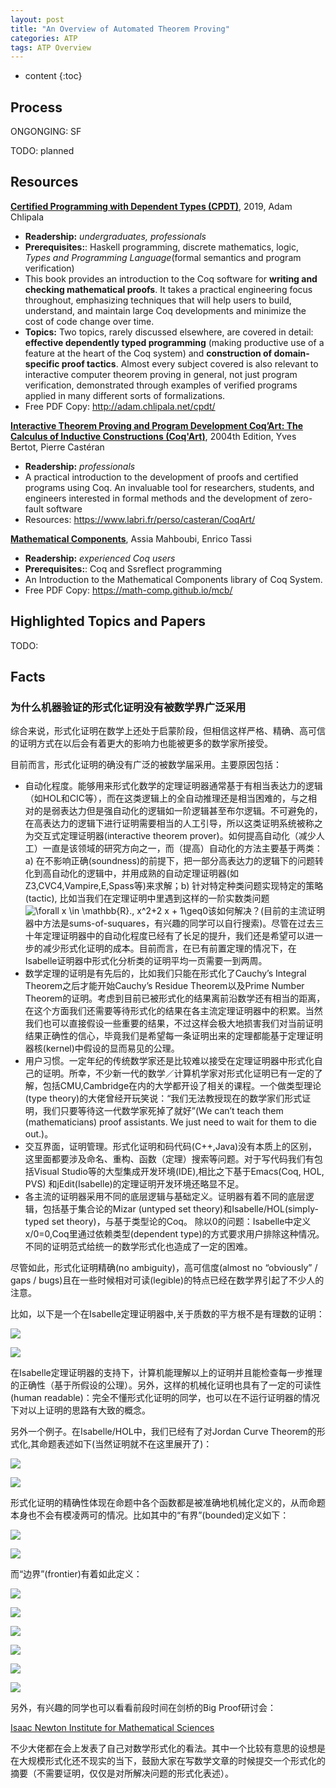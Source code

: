```yaml
---
layout: post
title: "An Overview of Automated Theorem Proving"
categories: ATP
tags: ATP Overview
---
```


* content 
{:toc}

## Process
ONGONGING: SF

TODO: planned

## Resources

[**Certified Programming with Dependent Types (CPDT)**](https://www.amazon.com/Certified-Programming-Dependent-Types-Introduction/dp/0262026651/ref=sr_1_fkmrnull_1?keywords=Certified+Programming+with+Dependent+Types&qid=1555168397&s=books&sr=1-1-fkmrnull), 2019, Adam Chlipala

- **Readership:** _undergraduates, professionals_
- **Prerequisites:**: Haskell programming, discrete mathematics, logic, _Types and Programming Language_(formal semantics and program verification)
- This book provides an introduction to the Coq software for **writing and checking mathematical proofs**. It takes a practical engineering focus throughout, emphasizing techniques that will help users to build, understand, and maintain large Coq developments and minimize the cost of code change over time.
- **Topics:** Two topics, rarely discussed elsewhere, are covered in detail: **effective dependently typed programming** (making productive use of a feature at the heart of the Coq system) and **construction of domain-specific proof tactics**. Almost every subject covered is also relevant to interactive computer theorem proving in general, not just program verification, demonstrated through examples of verified programs applied in many different sorts of formalizations.
- Free PDF Copy: http://adam.chlipala.net/cpdt/

[**Interactive Theorem Proving and Program Development Coq’Art: The Calculus of Inductive Constructions (Coq'Art)**](https://www.amazon.com/Interactive-Theorem-Proving-Program-Development/dp/3540208542/ref=sr_1_fkmrnull_1?keywords=Interactive+Theorem+Proving+and+Program+Development+Coq%E2%80%99Art%3A+The+Calculus+of+Inductive+Constructions&qid=1555168417&s=books&sr=1-1-fkmrnull), 2004th Edition, Yves Bertot, Pierre Castéran

- **Readership:** _professionals_
- A practical introduction to the development of proofs and certified programs using Coq. An invaluable tool for researchers, students, and engineers interested in formal methods and the development of zero-fault software
- Resources: https://www.labri.fr/perso/casteran/CoqArt/

[**Mathematical Components**](https://math-comp.github.io/mcb/), Assia Mahboubi, Enrico Tassi

- **Readership:** _experienced Coq users_
- **Prerequisites:**: Coq and Ssreflect programming
- An Introduction to the Mathematical Components library of Coq System.
- Free PDF Copy: https://math-comp.github.io/mcb/

## Highlighted Topics and Papers

TODO: 

## Facts

### 为什么机器验证的形式化证明没有被数学界广泛采用

综合来说，形式化证明在数学上还处于启蒙阶段，但相信这样严格、精确、高可信的证明方式在以后会有着更大的影响力也能被更多的数学家所接受。

目前而言，形式化证明的确没有广泛的被数学届采用。主要原因包括：

*   自动化程度。能够用来形式化数学的定理证明器通常基于有相当表达力的逻辑（如HOL和CIC等），而在这类逻辑上的全自动推理还是相当困难的，与之相对的是弱表达力但是强自动化的逻辑如一阶逻辑甚至布尔逻辑。不可避免的，在高表达力的逻辑下进行证明需要相当的人工引导，所以这类证明系统被称之为交互式定理证明器(interactive theorem prover)。如何提高自动化（减少人工）一直是该领域的研究方向之一，而（提高）自动化的方法主要基于两类：a) 在不影响正确(soundness)的前提下，把一部分高表达力的逻辑下的问题转化到高自动化的逻辑中，并用成熟的自动定理证明器(如Z3,CVC4,Vampire,E,Spass等)来求解；b) 针对特定种类问题实现特定的策略(tactic), 比如当我们在定理证明中里遇到这样的一阶实数类问题 ![\forall x \in \mathbb{R}.\, x^2+2 x + 1\geq0](https://www.zhihu.com/equation?tex=%5Cforall+x+%5Cin+%5Cmathbb%7BR%7D.%5C%2C+x%5E2%2B2+x+%2B+1%5Cgeq0)该如何解决？(目前的主流证明器中方法是sums-of-suquares，有兴趣的同学可以自行搜索)。尽管在过去三十年定理证明器中的自动化程度已经有了长足的提升，我们还是希望可以进一步的减少形式化证明的成本。目前而言，在已有前置定理的情况下，在Isabelle证明器中形式化分析类的证明平均一页需要一到两周。
*   数学定理的证明是有先后的，比如我们只能在形式化了Cauchy’s Integral Theorem之后才能开始Cauchy’s Residue Theorem以及Prime Number Theorem的证明。考虑到目前已被形式化的结果离前沿数学还有相当的距离，在这个方面我们还需要等待形式化的结果在各主流定理证明器中的积累。当然我们也可以直接假设一些重要的结果，不过这样会极大地损害我们对当前证明结果正确性的信心，毕竟我们是希望每一条证明出来的定理都能基于定理证明器核(kernel)中假设的显而易见的公理。
*   用户习惯。一定年纪的传统数学家还是比较难以接受在定理证明器中形式化自己的证明。所幸，不少新一代的数学／计算机学家对形式化证明已有一定的了解，包括CMU,Cambridge在内的大学都开设了相关的课程。一个做类型理论(type theory)的大佬曾经开玩笑说：“我们无法教授现在的数学家们形式证明，我们只要等待这一代数学家死掉了就好”(We can’t teach them (mathematicians) proof assistants. We just need to wait for them to die out.)。
*   交互界面，证明管理。形式化证明和码代码(C++,Java)没有本质上的区别，这里面都要涉及命名、重构、函数（定理）搜索等问题。对于写代码我们有包括Visual Studio等的大型集成开发环境(IDE),相比之下基于Emacs(Coq, HOL, PVS) 和jEdit(Isabelle)的定理证明开发环境还略显不足。
*   各主流的证明器采用不同的底层逻辑与基础定义。证明器有着不同的底层逻辑，包括基于集合论的Mizar (untyped set theory)和Isabelle/HOL(simply-typed set theory)，与基于类型论的Coq。 除以0的问题：Isabelle中定义x/0=0,Coq里通过依赖类型(dependent type)的方式要求用户排除这种情况。不同的证明范式给统一的数学形式化也造成了一定的困难。

尽管如此，形式化证明精确(no ambiguity)，高可信度(almost no “obviously” / gaps / bugs)且在一些时候相对可读(legible)的特点已经在数学界引起了不少人的注意。

比如，以下是一个在Isabelle定理证明器中,关于质数的平方根不是有理数的证明：

![](https://pic2.zhimg.com/50/v2-9641a1a6be3c1baa08c399814c745ab9_hd.jpg)

![](https://pic2.zhimg.com/80/v2-9641a1a6be3c1baa08c399814c745ab9_hd.jpg)

在Isabelle定理证明器的支持下，计算机能理解以上的证明并且能检查每一步推理的正确性（基于所假设的公理）。另外，这样的机械化证明也具有了一定的可读性(human readable)：完全不懂形式化证明的同学，也可以在不运行证明器的情况下对以上证明的思路有大致的概念。

另外一个例子。在Isabelle/HOL中，我们已经有了对Jordan Curve Theorem的形式化,其命题表述如下(当然证明就不在这里展开了)：

![](https://pic2.zhimg.com/50/v2-9189723e4d77b280bf453b05c97b4465_hd.jpg)

![](https://pic2.zhimg.com/80/v2-9189723e4d77b280bf453b05c97b4465_hd.jpg)

形式化证明的精确性体现在命题中各个函数都是被准确地机械化定义的，从而命题本身也不会有模凌两可的情况。比如其中的“有界”(bounded)定义如下：

![](https://pic1.zhimg.com/50/v2-5210164248eab80e5f39cf4de17e2fcc_hd.jpg)

![](https://pic1.zhimg.com/80/v2-5210164248eab80e5f39cf4de17e2fcc_hd.jpg)

而“边界”(frontier)有着如此定义：

![](https://pic3.zhimg.com/50/v2-890d603fbb0d07fd1f676cce684d2b1d_hd.jpg)

![](https://pic3.zhimg.com/80/v2-890d603fbb0d07fd1f676cce684d2b1d_hd.jpg)

![](https://pic2.zhimg.com/50/v2-e77526a53578fda5cbfee8a61bee2b2a_hd.jpg)

![](https://pic2.zhimg.com/80/v2-e77526a53578fda5cbfee8a61bee2b2a_hd.jpg)

![](https://pic2.zhimg.com/50/v2-49a0f5d8069d0fd862181ccfef491b67_hd.jpg)

![](https://pic2.zhimg.com/80/v2-49a0f5d8069d0fd862181ccfef491b67_hd.jpg)

  

另外，有兴趣的同学也可以看看前段时间在剑桥的Big Proof研讨会：

[Isaac Newton Institute for Mathematical Sciences](https://link.zhihu.com/?target=https%3A//www.newton.ac.uk/event/bpr)

不少大佬都在会上发表了自己对数学形式化的看法。其中一个比较有意思的设想是在大规模形式化还不现实的当下，鼓励大家在写数学文章的时候提交一个形式化的摘要（不需要证明，仅仅是对所解决问题的形式化表述）。

  

